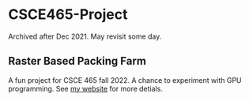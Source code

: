 # CSCE465-Project

Archived after Dec 2021. May revisit some day.

## Raster Based Packing Farm

A fun project for CSCE 465 fall 2022. A chance to experiment with GPU programming. See [my website](https::gautreaux.us) for more detials.
